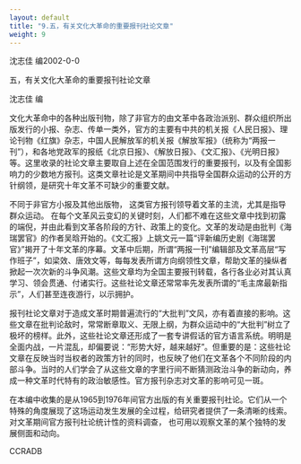 ```yaml
---
layout: default
title: "9.五，有关文化大革命的重要报刊社论文章"
weight: 9
---
```


沈志佳 编2002-0-0

五，有关文化大革命的重要报刊社论文章

沈志佳 编

文化大革命中的各种出版刊物，除了非官方的由文革中各政治派别、群众组织所出版发行的小报、杂志、传单一类外，官方的主要有中共的机关报《人民日报》、理论刊物《红旗》杂志，中国人民解放军的机关报《解放军报》（统称为“两报一刊”），和各地党政军的报纸《北京日报》、《解放日报》、《文汇报》、《光明日报》等。这里收录的社论文章主要取自上述在全国范围发行的重要报刊，以及有全国影响力的少数地方报刊。这类文章社论是文革期间中共指导全国群众运动的公开的方针纲领，是研究十年文革不可缺少的重要文献。

不同于非官方小报及其他出版物， 这类官方报刊领导着文革的主流，尤其是指导群众运动。 在每个文革风云变幻的关键时刻，人们都不难在这些文章中找到初露的端倪，并由此看到文革各阶段的方针、政策上的变化。文革的发动是由批判《海瑞罢官》的作者吴晗开始的。《文汇报》上姚文元一篇“评新编历史剧《海瑞罢官》”揭开了十年文革的序幕。文革中后期，所谓“两报一刊”编辑部及文革高层“写作班子”，如梁效、唐效文等，每每发表所谓方向纲领性文章，帮助文革的操纵者掀起一次次新的斗争风潮。这些文章均为全国主要报刊转载，各行各业必对其认真学习、领会贯通、付诸实行。这些社论文章还常常率先发表所谓的“毛主席最新指示”，人们甚至连夜游行，以示拥护。

报刊社论文章对于造成文革时期普遍流行的“大批判”文风，亦有着直接的影响。这些文章在批判论敌时，常常断章取义、无限上纲，为群众运动中的“大批判”树立了极坏的榜样。此外，这些社论文章还形成了一套专讲假话的官方语言系统。明明是全面内战，一片混乱，却偏要说：“形势大好，越来越好”。但重要的是：这些社论文章在反映当时当权者的政策方针的同时，也反映了他们在文革各个不同阶段的内部斗争。当时的人们学会了从这些文章的字里行间不断猜测政治斗争的新动向，养成一种文革时代特有的政治敏感性。官方报刊杂志对文革的影响可见一斑。

在本编中收集的是从1965到1976年间官方出版的有关重要报刊社论。它们从一个特殊的角度展现了这场运动发生发展的全过程，给研究者提供了一条清晰的线索。对文革期间官方报刊社论统计性的资料调查， 也可用以观察文革的某个独特的发展侧面和动向。

CCRADB

